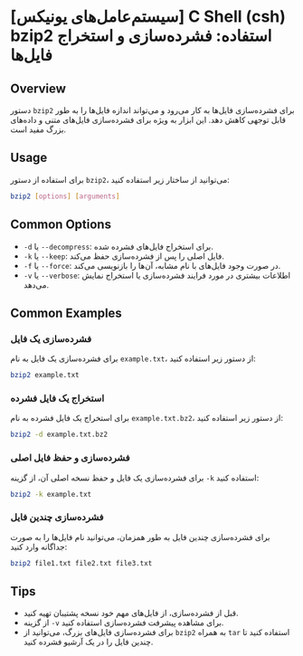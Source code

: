 # [سیستم‌عامل‌های یونیکس] C Shell (csh) bzip2 استفاده: فشرده‌سازی و استخراج فایل‌ها

## Overview
دستور `bzip2` برای فشرده‌سازی فایل‌ها به کار می‌رود و می‌تواند اندازه فایل‌ها را به طور قابل توجهی کاهش دهد. این ابزار به ویژه برای فشرده‌سازی فایل‌های متنی و داده‌های بزرگ مفید است.

## Usage
برای استفاده از دستور `bzip2`، می‌توانید از ساختار زیر استفاده کنید:

```bash
bzip2 [options] [arguments]
```

## Common Options
- `-d` یا `--decompress`: برای استخراج فایل‌های فشرده شده.
- `-k` یا `--keep`: فایل اصلی را پس از فشرده‌سازی حفظ می‌کند.
- `-f` یا `--force`: در صورت وجود فایل‌های با نام مشابه، آن‌ها را بازنویسی می‌کند.
- `-v` یا `--verbose`: اطلاعات بیشتری در مورد فرایند فشرده‌سازی یا استخراج نمایش می‌دهد.

## Common Examples
### فشرده‌سازی یک فایل
برای فشرده‌سازی یک فایل به نام `example.txt`، از دستور زیر استفاده کنید:

```bash
bzip2 example.txt
```

### استخراج یک فایل فشرده
برای استخراج یک فایل فشرده به نام `example.txt.bz2`، از دستور زیر استفاده کنید:

```bash
bzip2 -d example.txt.bz2
```

### فشرده‌سازی و حفظ فایل اصلی
برای فشرده‌سازی یک فایل و حفظ نسخه اصلی آن، از گزینه `-k` استفاده کنید:

```bash
bzip2 -k example.txt
```

### فشرده‌سازی چندین فایل
برای فشرده‌سازی چندین فایل به طور همزمان، می‌توانید نام فایل‌ها را به صورت جداگانه وارد کنید:

```bash
bzip2 file1.txt file2.txt file3.txt
```

## Tips
- قبل از فشرده‌سازی، از فایل‌های مهم خود نسخه پشتیبان تهیه کنید.
- از گزینه `-v` برای مشاهده پیشرفت فشرده‌سازی استفاده کنید.
- برای فشرده‌سازی فایل‌های بزرگ، می‌توانید از `bzip2` به همراه `tar` استفاده کنید تا چندین فایل را در یک آرشیو فشرده کنید.